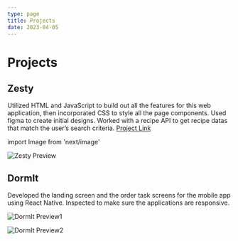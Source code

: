 ```yaml
---
type: page
title: Projects
date: 2023-04-05
---
```


# Projects

## Zesty

Utilized HTML and JavaScript to build out all the features for this web application, then incorporated CSS to style all the page
components. Used figma to create initial designs. Worked with a recipe API to get recipe datas that match the user’s search criteria.
[Project Link](https://lucid-borg-00ad57.netlify.app/)

import Image from 'next/image'

<Image
  src="/images/zestyPreview.png"
  alt="Zesty Preview"
  width={1500}
  height={850}
  priority
  className="next-image"
/>



## DormIt

Developed the landing screen and the order task screens for the mobile app using React Native. Inspected to make sure the applications are responsive.

<Image
  src="/images/dormIt1.png"
  alt="DormIt Preview1"
  width={1328}
  height={1032}
  priority
  className="next-image"
/>

<Image
  src="/images/dormIt2.png"
  alt="DormIt Preview2"
  width={1442}
  height={1012}
  priority
  className="next-image"
/>
